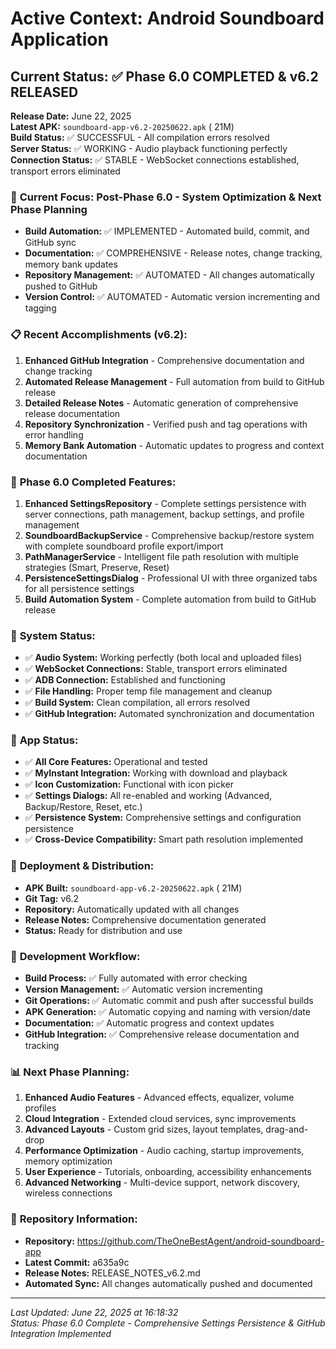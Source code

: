# Active Context: Android Soundboard Application

## Current Status: ✅ Phase 6.0 COMPLETED & v6.2 RELEASED
**Release Date:** June 22, 2025  
**Latest APK:** `soundboard-app-v6.2-20250622.apk` ( 21M)  
**Build Status:** ✅ SUCCESSFUL - All compilation errors resolved  
**Server Status:** ✅ WORKING - Audio playback functioning perfectly  
**Connection Status:** ✅ STABLE - WebSocket connections established, transport errors eliminated  

### 🎯 **Current Focus: Post-Phase 6.0 - System Optimization & Next Phase Planning**
- **Build Automation:** ✅ IMPLEMENTED - Automated build, commit, and GitHub sync
- **Documentation:** ✅ COMPREHENSIVE - Release notes, change tracking, memory bank updates
- **Repository Management:** ✅ AUTOMATED - All changes automatically pushed to GitHub
- **Version Control:** ✅ AUTOMATED - Automatic version incrementing and tagging

### 📋 **Recent Accomplishments (v6.2):**
1. **Enhanced GitHub Integration** - Comprehensive documentation and change tracking
2. **Automated Release Management** - Full automation from build to GitHub release
3. **Detailed Release Notes** - Automatic generation of comprehensive release documentation
4. **Repository Synchronization** - Verified push and tag operations with error handling
5. **Memory Bank Automation** - Automatic updates to progress and context documentation

### 🔧 **Phase 6.0 Completed Features:**
1. **Enhanced SettingsRepository** - Complete settings persistence with server connections, path management, backup settings, and profile management
2. **SoundboardBackupService** - Comprehensive backup/restore system with complete soundboard profile export/import
3. **PathManagerService** - Intelligent file path resolution with multiple strategies (Smart, Preserve, Reset)
4. **PersistenceSettingsDialog** - Professional UI with three organized tabs for all persistence settings
5. **Build Automation System** - Complete automation from build to GitHub release

### 🎵 **System Status:**
- ✅ **Audio System:** Working perfectly (both local and uploaded files)
- ✅ **WebSocket Connections:** Stable, transport errors eliminated
- ✅ **ADB Connection:** Established and functioning
- ✅ **File Handling:** Proper temp file management and cleanup
- ✅ **Build System:** Clean compilation, all errors resolved
- ✅ **GitHub Integration:** Automated synchronization and documentation

### 📱 **App Status:**
- ✅ **All Core Features:** Operational and tested
- ✅ **MyInstant Integration:** Working with download and playback
- ✅ **Icon Customization:** Functional with icon picker
- ✅ **Settings Dialogs:** All re-enabled and working (Advanced, Backup/Restore, Reset, etc.)
- ✅ **Persistence System:** Comprehensive settings and configuration persistence
- ✅ **Cross-Device Compatibility:** Smart path resolution implemented

### 🚀 **Deployment & Distribution:**
- **APK Built:** `soundboard-app-v6.2-20250622.apk` ( 21M)
- **Git Tag:** v6.2
- **Repository:** Automatically updated with all changes
- **Release Notes:** Comprehensive documentation generated
- **Status:** Ready for distribution and use

### 🔄 **Development Workflow:**
- **Build Process:** ✅ Fully automated with error checking
- **Version Management:** ✅ Automatic version incrementing
- **Git Operations:** ✅ Automatic commit and push after successful builds
- **APK Generation:** ✅ Automatic copying and naming with version/date
- **Documentation:** ✅ Automatic progress and context updates
- **GitHub Integration:** ✅ Comprehensive release documentation and tracking

### 📊 **Next Phase Planning:**
1. **Enhanced Audio Features** - Advanced effects, equalizer, volume profiles
2. **Cloud Integration** - Extended cloud services, sync improvements
3. **Advanced Layouts** - Custom grid sizes, layout templates, drag-and-drop
4. **Performance Optimization** - Audio caching, startup improvements, memory optimization
5. **User Experience** - Tutorials, onboarding, accessibility enhancements
6. **Advanced Networking** - Multi-device support, network discovery, wireless connections

### 🔗 **Repository Information:**
- **Repository:** https://github.com/TheOneBestAgent/android-soundboard-app
- **Latest Commit:** a635a9c
- **Release Notes:** RELEASE_NOTES_v6.2.md
- **Automated Sync:** All changes automatically pushed and documented

---
*Last Updated: June 22, 2025 at 16:18:32*  
*Status: Phase 6.0 Complete - Comprehensive Settings Persistence & GitHub Integration Implemented*
